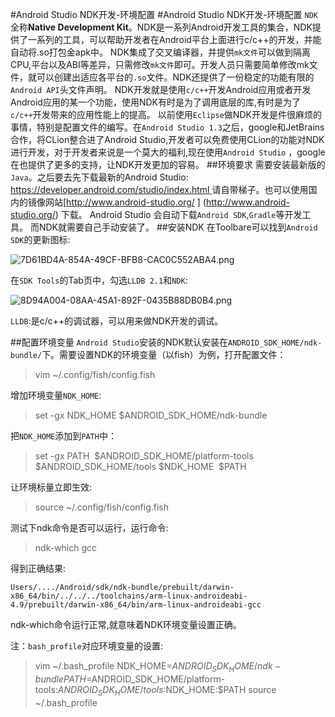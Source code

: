 #Android Studio NDK开发-环境配置
#Android Studio NDK开发-环境配置
`NDK`全称**Native Development Kit**。NDK是一系列Android开发工具的集合，NDK提供了一系列的工具，可以帮助开发者在Android平台上面进行c/c++的开发，并能自动将.so打包金apk中。
NDK集成了交叉编译器，并提供`mk文件`可以做到隔离CPU,平台以及ABI等差异，只需修改`mk文件`即可。开发人员只需要简单修改mk文件，就可以创建出适应各平台的`.so`文件。NDK还提供了一份稳定的功能有限的`Android API`头文件声明。
NDK开发就是使用`c/c++`开发Android应用或者开发Android应用的某一个功能，使用NDK有时是为了调用底层的库,有时是为了`c/c++`开发带来的应用性能上的提高。
以前使用`Eclipse`做NDK开发是件很麻烦的事情，特别是配置文件的编写。在`Android Studio 1.3`之后，google和JetBrains合作，将CLion整合进了Android Studio,开发者可以免费使用CLion的功能对NDK进行开发，对于开发者来说是一个莫大的福利,现在使用`Android Studio` ，google在也提供了更多的支持，让NDK开发更加的容易。
##环境要求
需要安装最新版的`Java`。之后要去先下载最新的Android Studio: [https://developer.android.com/studio/index.html ](https://developer.android.com/studio/index.html) 请自带梯子。也可以使用国内的镜像网站[http://www.android-studio.org/ ] (http://www.android-studio.org/) 下载。
Android Studio 会自动下载`Android SDK`,`Gradle`等开发工具。
而NDK就需要自己手动安装了。
##安装NDK
在Toolbare可以找到`Android SDK`的更新图标:

![7D61BD4A-854A-49CF-BFB8-CAC0C552ABA4.png](http://upload-images.jianshu.io/upload_images/22188-429f1c728bf9e8a7.png?imageMogr2/auto-orient/strip%7CimageView2/2/w/1240)

在`SDK Tools`的Tab页中，勾选`LLDB 2.1`和`NDK`:

![8D94A004-08AA-45A1-892F-0435B88DB0B4.png](http://upload-images.jianshu.io/upload_images/22188-c35e90f554218376.png?imageMogr2/auto-orient/strip%7CimageView2/2/w/1240)

`LLDB`:是c/c++的调试器，可以用来做NDK开发的调试。


##配置环境变量
`Android Studio`安装的NDK默认安装在`ANDROID_SDK_HOME/ndk-bundle/`下。需要设置NDK的环境变量（以fish）为例，打开配置文件：
>vim ~/.config/fish/config.fish

增加环境变量`NDK_HOME`:
>set -gx NDK_HOME $ANDROID_SDK_HOME/ndk-bundle

把`NDK_HOME`添加到`PATH`中：
>set -gx PATH  $ANDROID_SDK_HOME/platform-tools $ANDROID_SDK_HOME/tools $NDK_HOME  $PATH

让环境标量立即生效:
>source ~/.config/fish/config.fish

测试下ndk命令是否可以运行，运行命令:
>ndk-which gcc

得到正确结果:

    Users/..../Android/sdk/ndk-bundle/prebuilt/darwin-x86_64/bin/../../../toolchains/arm-linux-androideabi-4.9/prebuilt/darwin-x86_64/bin/arm-linux-androideabi-gcc

ndk-which命令运行正常,就意味着NDK环境变量设置正确。

注：`bash_profile`对应环境变量的设置:
>vim ~/.bash_profile
NDK_HOME=$ANDROID_SDK_HOME/ndk-bundle
PATH=$ANDROID_SDK_HOME/platform-tools:$ANDROID_SDK_HOME/tools:$NDK_HOME:$PATH
source ~/.bash_profile












